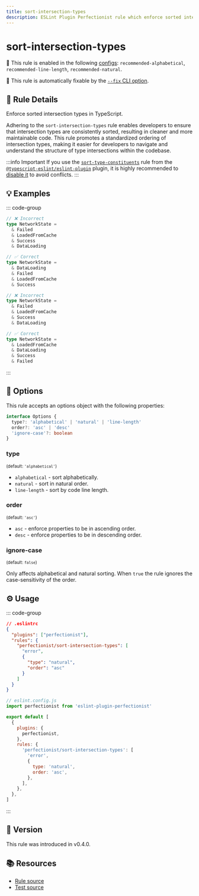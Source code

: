 ```yaml
---
title: sort-intersection-types
description: ESLint Plugin Perfectionist rule which enforce sorted intersection types in TypeScript
---
```


# sort-intersection-types

💼 This rule is enabled in the following [configs](/configs/): `recommended-alphabetical`, `recommended-line-length`, `recommended-natural`.

🔧 This rule is automatically fixable by the [`--fix` CLI option](https://eslint.org/docs/latest/user-guide/command-line-interface#--fix).

<!-- end auto-generated rule header -->

## 📖 Rule Details

Enforce sorted intersection types in TypeScript.

Adhering to the `sort-intersection-types` rule enables developers to ensure that intersection types are consistently sorted, resulting in cleaner and more maintainable code. This rule promotes a standardized ordering of intersection types, making it easier for developers to navigate and understand the structure of type intersections within the codebase.

:::info Important
If you use the [`sort-type-constituents`](https://typescript-eslint.io/rules/sort-type-constituents) rule from the [`@typescript-eslint/eslint-plugin`](https://typescript-eslint.io) plugin, it is highly recommended to [disable it](https://eslint.org/docs/latest/use/configure/rules#using-configuration-files-1) to avoid conflicts.
:::

## 💡 Examples

::: code-group

<!-- prettier-ignore -->
```ts [Alphabetical and Natural Sorting]
// ❌ Incorrect
type NetworkState =
  & Failed
  & LoadedFromCache
  & Success
  & DataLoading

// ✅ Correct
type NetworkState =
  & DataLoading
  & Failed
  & LoadedFromCache
  & Success
```

<!-- prettier-ignore -->
```ts [Sorting by Line Length]
// ❌ Incorrect
type NetworkState =
  & Failed
  & LoadedFromCache
  & Success
  & DataLoading

// ✅ Correct
type NetworkState =
  & LoadedFromCache
  & DataLoading
  & Success
  & Failed
```

:::

## 🔧 Options

This rule accepts an options object with the following properties:

```ts
interface Options {
  type?: 'alphabetical' | 'natural' | 'line-length'
  order?: 'asc' | 'desc'
  'ignore-case'?: boolean
}
```

### type

<sub>(default: `'alphabetical'`)</sub>

- `alphabetical` - sort alphabetically.
- `natural` - sort in natural order.
- `line-length` - sort by code line length.

### order

<sub>(default: `'asc'`)</sub>

- `asc` - enforce properties to be in ascending order.
- `desc` - enforce properties to be in descending order.

### ignore-case

<sub>(default: `false`)</sub>

Only affects alphabetical and natural sorting. When `true` the rule ignores the case-sensitivity of the order.

## ⚙️ Usage

::: code-group

```json [Legacy Config]
// .eslintrc
{
  "plugins": ["perfectionist"],
  "rules": {
    "perfectionist/sort-intersection-types": [
      "error",
      {
        "type": "natural",
        "order": "asc"
      }
    ]
  }
}
```

```js [Flat Config]
// eslint.config.js
import perfectionist from 'eslint-plugin-perfectionist'

export default [
  {
    plugins: {
      perfectionist,
    },
    rules: {
      'perfectionist/sort-intersection-types': [
        'error',
        {
          type: 'natural',
          order: 'asc',
        },
      ],
    },
  },
]
```

:::

## 🚀 Version

This rule was introduced in v0.4.0.

## 📚 Resources

- [Rule source](https://github.com/azat-io/eslint-plugin-perfectionist/blob/main/rules/sort-intersection-types.ts)
- [Test source](https://github.com/azat-io/eslint-plugin-perfectionist/blob/main/test/sort-intersection-types.test.ts)
